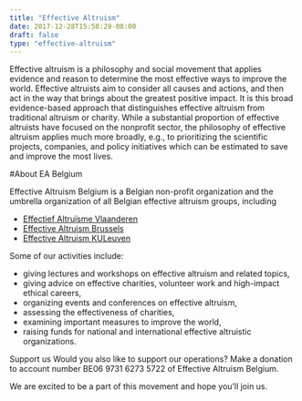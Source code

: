 ```yaml
---
title: "Effective Altruism"
date: 2017-12-28T15:58:29-08:00
draft: false
type: "effective-altruism"
---
```


Effective altruism is a philosophy and social movement that applies evidence and reason to determine the most effective ways to improve the world. Effective altruists aim to consider all causes and actions, and then act in the way that brings about the greatest positive impact. It is this broad evidence-based approach that distinguishes effective altruism from traditional altruism or charity. While a substantial proportion of effective altruists have focused on the nonprofit sector, the philosophy of effective altruism applies much more broadly, e.g., to prioritizing the scientific projects, companies, and policy initiatives which can be estimated to save and improve the most lives.


#About EA Belgium

Effective Altruism Belgium is a Belgian non-profit organization and the umbrella organization of all Belgian effective altruism groups, including
* [Effectief Altruïsme Vlaanderen](https://eavlaanderen.org/)
* [Effective Altruism Brussels](https://www.facebook.com/groups/387535228103244/)
* [Effective Altruism KULeuven](https://www.facebook.com/effectivealtruismkuleuven/?hc_ref=ARSci87vYR5aIcP1XwsjRj9lXLGOP9xKZk6HNdubSNsOvD-uwYRQagZVTKEacrwgwFU)

Some of our activities include:
- giving lectures and workshops on effective altruism and related topics,
- giving advice on effective charities, volunteer work and high-impact ethical careers,
- organizing events and conferences on effective altruism,
- assessing the effectiveness of charities,
- examining important measures to improve the world,
- raising funds for national and international effective altruistic organizations.

Support us
Would you also like to support our operations? Make a donation to account number BE06 9731 6273 5722 of Effective Altruism Belgium.

We are excited to be a part of this movement and hope you’ll join us.


